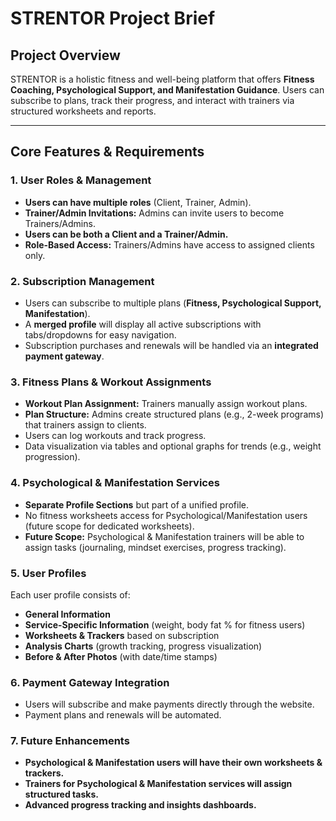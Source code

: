
# **STRENTOR Project Brief**

## **Project Overview**
STRENTOR is a holistic fitness and well-being platform that offers **Fitness Coaching, Psychological Support, and Manifestation Guidance**. Users can subscribe to plans, track their progress, and interact with trainers via structured worksheets and reports.

---
## **Core Features & Requirements**

### **1. User Roles & Management**
- **Users can have multiple roles** (Client, Trainer, Admin).
- **Trainer/Admin Invitations:** Admins can invite users to become Trainers/Admins.
- **Users can be both a Client and a Trainer/Admin.**
- **Role-Based Access:** Trainers/Admins have access to assigned clients only.

### **2. Subscription Management**
- Users can subscribe to multiple plans (**Fitness, Psychological Support, Manifestation**).
- A **merged profile** will display all active subscriptions with tabs/dropdowns for easy navigation.
- Subscription purchases and renewals will be handled via an **integrated payment gateway**.

### **3. Fitness Plans & Workout Assignments**
- **Workout Plan Assignment:** Trainers manually assign workout plans.
- **Plan Structure:** Admins create structured plans (e.g., 2-week programs) that trainers assign to clients.
- Users can log workouts and track progress.
- Data visualization via tables and optional graphs for trends (e.g., weight progression).

### **4. Psychological & Manifestation Services**
- **Separate Profile Sections** but part of a unified profile.
- No fitness worksheets access for Psychological/Manifestation users (future scope for dedicated worksheets).
- **Future Scope:** Psychological & Manifestation trainers will be able to assign tasks (journaling, mindset exercises, progress tracking).

### **5. User Profiles**
Each user profile consists of:
- **General Information**
- **Service-Specific Information** (weight, body fat % for fitness users)
- **Worksheets & Trackers** based on subscription
- **Analysis Charts** (growth tracking, progress visualization)
- **Before & After Photos** (with date/time stamps)

### **6. Payment Gateway Integration**
- Users will subscribe and make payments directly through the website.
- Payment plans and renewals will be automated.

### **7. Future Enhancements**
- **Psychological & Manifestation users will have their own worksheets & trackers.**
- **Trainers for Psychological & Manifestation services will assign structured tasks.**
- **Advanced progress tracking and insights dashboards.**
